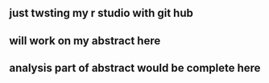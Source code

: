 ## just twsting my r studio with git hub
## will work on my abstract here
## analysis part of abstract would be complete here